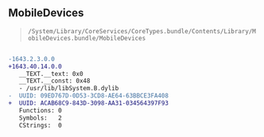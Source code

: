 ## MobileDevices

> `/System/Library/CoreServices/CoreTypes.bundle/Contents/Library/MobileDevices.bundle/MobileDevices`

```diff

-1643.2.3.0.0
+1643.40.14.0.0
   __TEXT.__text: 0x0
   __TEXT.__const: 0x48
   - /usr/lib/libSystem.B.dylib
-  UUID: 09ED767D-0D53-3CD8-AE64-63BBCE3FA408
+  UUID: ACAB68C9-843D-3098-AA31-034564397F93
   Functions: 0
   Symbols:   2
   CStrings:  0

```
